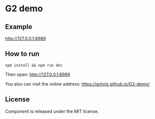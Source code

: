 # G2 demo

## Example

http://127.0.0.1:8989

## How to run

```
npm install && npm run doc
```

Then open: http://127.0.0.1:8989

You also can visit the online address: https://antvis.github.io/G2-demo/



## License

Component is released under the MIT license.
